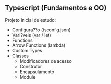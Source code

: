 ## Typescript (Fundamentos e OO)

Projeto inicial de estudo:

- Configura??o (tsconfig.json)
- Vari?veis (var / let)
- Functions
- Arrow Functions (lambda)
- Custom Types
- Classes
  - Modificadores de acesso
  - Construtor
  - Encapsulamento
  - Module

